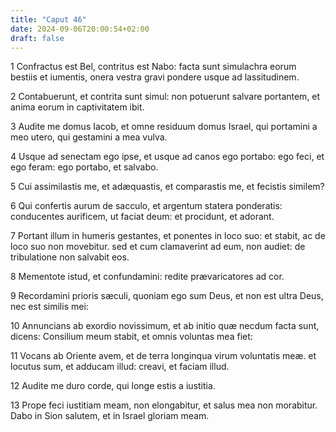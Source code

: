 ```yaml
---
title: "Caput 46"
date: 2024-09-06T20:00:54+02:00
draft: false
---
```



1 Confractus est Bel, contritus est Nabo: facta sunt simulachra eorum bestiis et iumentis, onera vestra gravi pondere usque ad lassitudinem.

2 Contabuerunt, et contrita sunt simul: non potuerunt salvare portantem, et anima eorum in captivitatem ibit.

3 Audite me domus Iacob, et omne residuum domus Israel, qui portamini a meo utero, qui gestamini a mea vulva.

4 Usque ad senectam ego ipse, et usque ad canos ego portabo: ego feci, et ego feram: ego portabo, et salvabo.

5 Cui assimilastis me, et adæquastis, et comparastis me, et fecistis similem?

6 Qui confertis aurum de sacculo, et argentum statera ponderatis: conducentes aurificem, ut faciat deum: et procidunt, et adorant.

7 Portant illum in humeris gestantes, et ponentes in loco suo: et stabit, ac de loco suo non movebitur. sed et cum clamaverint ad eum, non audiet: de tribulatione non salvabit eos.

8 Mementote istud, et confundamini: redite prævaricatores ad cor.

9 Recordamini prioris sæculi, quoniam ego sum Deus, et non est ultra Deus, nec est similis mei:

10 Annuncians ab exordio novissimum, et ab initio quæ necdum facta sunt, dicens: Consilium meum stabit, et omnis voluntas mea fiet:

11 Vocans ab Oriente avem, et de terra longinqua virum voluntatis meæ. et locutus sum, et adducam illud: creavi, et faciam illud.

12 Audite me duro corde, qui longe estis a iustitia.

13 Prope feci iustitiam meam, non elongabitur, et salus mea non morabitur. Dabo in Sion salutem, et in Israel gloriam meam.

